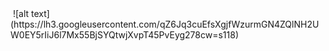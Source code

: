 <img scr="https://lh3.googleusercontent.com/2rEz4kSdQU_QVPFDxxVN0_qFintP86C25AW1Z-0fJ9ypU09heYtqCj7i0V3_jXMM3L-K=s118">
![alt text](https://lh3.googleusercontent.com/qZ6Jq3cuEfsXgjfWzurmGN4ZQlNH2UW0EY5rIiJ6l7Mx55BjSYQtwjXvpT45PvEyg278cw=s118)
